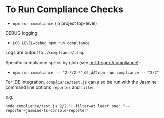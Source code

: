 # To Run Compliance Checks
- `npm run compliance` (in project top-level)

DEBUG logging:
- `LOG_LEVEL=debug npm run compliance`

Logs are output to `./compliance/.log`.

Specific compliance specs by glob (see [m-ld-spec/compliance](https://github.com/m-ld/m-ld-spec/tree/master/compliance)):
- `npm run compliance -- "2-*/2-*"` or just `npm run compliance -- "2/2"`

For IDE integration, `compliance/test.js` can also be run with the Jasmine 
command line options `reporter` and `filter`.

e.g.
```
node compliance/test.js 2/2 "--filter=at least one" "--reporter=jasmine-ts-console-reporter"
```